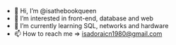 - 👋 Hi, I’m @isathebookqueen
- 👀 I’m interested in front-end, database and web
- 🌱 I’m currently learning SQL, networks and hardware
- 📫 How to reach me => isadoraicn1980@gmail.com
